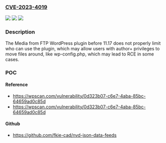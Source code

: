 ### [CVE-2023-4019](https://cve.mitre.org/cgi-bin/cvename.cgi?name=CVE-2023-4019)
![](https://img.shields.io/static/v1?label=Product&message=Media%20from%20FTP&color=blue)
![](https://img.shields.io/static/v1?label=Version&message=0%3C%2011.17%20&color=brighgreen)
![](https://img.shields.io/static/v1?label=Vulnerability&message=CWE-863%20Incorrect%20Authorization&color=brighgreen)

### Description

The Media from FTP WordPress plugin before 11.17 does not properly limit who can use the plugin, which may allow users with author+ privileges to move files around, like wp-config.php, which may lead to RCE in some cases.

### POC

#### Reference
- https://wpscan.com/vulnerability/0d323b07-c6e7-4aba-85bc-64659ad0c85d
- https://wpscan.com/vulnerability/0d323b07-c6e7-4aba-85bc-64659ad0c85d

#### Github
- https://github.com/fkie-cad/nvd-json-data-feeds

